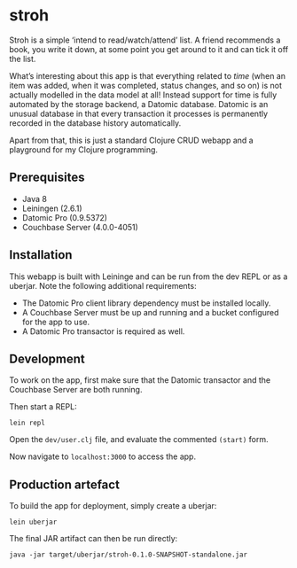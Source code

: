 # stroh

Stroh is a simple ‘intend to read/watch/attend’ list. A friend
recommends a book, you write it down, at some point you get around to it
and can tick it off the list.

What’s interesting about this app is that everything related to *time*
(when an item was added, when it was completed, status changes, and so
on) is not actually modelled in the data model at all! Instead support
for time is fully automated by the storage backend, a Datomic database.
Datomic is an unusual database in that every transaction it processes is
permanently recorded in the database history automatically.

Apart from that, this is just a standard Clojure CRUD webapp and a
playground for my Clojure programming.

## Prerequisites

*   Java 8
*   Leiningen (2.6.1)
*   Datomic Pro (0.9.5372)
*   Couchbase Server (4.0.0-4051)

## Installation

This webapp is built with Leininge and can be run from the dev REPL or
as a uberjar. Note the following additional requirements:

*   The Datomic Pro client library dependency must be installed locally.
*   A Couchbase Server must be up and running and a bucket configured
    for the app to use.
*   A Datomic Pro transactor is required as well.

## Development

To work on the app, first make sure that the Datomic transactor and the
Couchbase Server are both running.

Then start a REPL:

    lein repl

Open the `dev/user.clj` file, and evaluate the commented `(start)` form.

Now navigate to `localhost:3000` to access the app.

## Production artefact

To build the app for deployment, simply create a uberjar:

    lein uberjar

The final JAR artifact can then be run directly:

    java -jar target/uberjar/stroh-0.1.0-SNAPSHOT-standalone.jar
